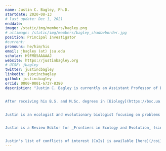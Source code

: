 ```yaml
---
name: Justin C. Bagley, Ph.D.
startdate: 2020-08-13
# last update: Dec 1, 2021
enddate:
image: /static/img/members/bagley.png
# altimage: /static/img/members/bagley_shadowborder.jpg
position: Principal Investigator
#current:
pronouns: he/him/his
email: jbagley (at) jsu.edu
scholar: H9FM85AAAAAJ
website: https://justinbagley.org
# UCSF: jbagley
twitter: justincbagley
linkedin: justincbagley
github: justincbagley
orcid: 0000-0001-6737-8380
description: "Justin C. Bagley is currently an Assistant Professor of Biology in the [Department of Biology](http://www.jsu.edu/biology/) at [Jacksonville State University](http://www.jsu.edu/), and an Affiliate Researcher in the [Department of Biology](https://biology.vcu.edu) at [Virginia Commonwealth University](https://www.vcu.edu). He is an Instructor for majors/non-majors Introductory Biology I, Ecology, Ichthyology, Biodiversity, and the graduate Seminar in Systematics; a researcher in the ecology and evolution of animals and plants from North America and the Neotropics; and the developer of [PIrANHA](https://github.com/justincbagley/PIrANHA), [RADish](https://github.com/justincbagley/RADish), and several other software repositories for analyzing population genomic and phylogenomic datasets.


After receiving his B.S. and M.Sc. degrees in [Biology](https://bsc.ua.edu) from The University of Alabama in 2004 and 2008, Justin received his Ph.D. in [Integrative Biology](http://biology.byu.edu) in 2014, from [Brigham Young University](http://www.byu.edu) for his work on comparative phylogeography and species delimitation in Central American freshwater fishes under [Jerry Johnson](https://lifesciences.byu.edu/Directories/FacultyStaff/ctl/FacultyProfile/mid/5712/NetID/jbj59). He was a Young Talent Fellow postdoc in Brazil's CNPq Science Without Borders program under [Francisco Langeani]() and [Guarino Colli](https://www.researchgate.net/profile/Guarino_Colli) at the [Universidade de Brasília](https://unb.br), 2015–2017, and during 2017 to 2018, he completed a postdoc in [Andrew Eckert's Plant Evolutionary Genetics Laboratory](https://www.eckertlab.com/) at [Virginia Commonwealth University](https://www.vcu.edu) on the genomics of ecological speciation and local adaptation in southwestern white pine (_Pinus strobiformis_). From 2018-2020, he served as Postdoctoral Research Associate in Plant Phylogenomics in the [Muchhala Lab](http://www.umsl.edu/~muchhalan/People.html) in the Department of Biology at the [University of Missouri–St. Louis (UMSL)](https://www.umsl.edu/~biology/).


Justin is an ecologist and evolutionary biologist focusing on problems in molecular ecology, distributional ecology, and biodiversity science. He is particularly interested in using genome-wide SNP and sequence capture data (Hyb-Seq, UCEs) to understand how historical and ecological processes shape the spatial and temporal distributions of biodiversity in freshwater and terrestrial environments. On the ecological side, he is primarily interested in ecological niche modeling (ENM) and its various applications, as well as applied research in ichthyology including biological assessment (e.g. biomonitoring), DNA barcoding, and community ecology of freshwater fishes. Current [research](/research) projects focus on conservation genomics, phylogeography, phylogenomics, speciation, and local adaptation, as well as using ENMs to understand the niche requirements and past, present, and future distributions of species.


Justin is a Review Editor for _Frontiers in Ecology and Evolution_ (since 2021) and regularly serves as a reviewer for _Systematic Biology_, _Molecular Ecology_, _Molecular Phylogenetics and Evolution_, _PeerJ_, _Proceedings of the Royal Society B_, and a dozen other journals in ecology and evolutionary biology.


Justin's list of conflicts of interest (CoIs) is available [here](/coi)."
---
```

